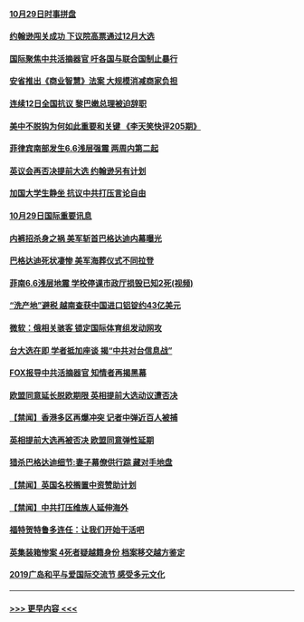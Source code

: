 #### [10月29日时事拼盘](../pages/prog202/a102696210.md?t=10300133) 
#### [约翰逊闯关成功 下议院高票通过12月大选](../pages/prog202/a102696216.md?t=10300133) 
#### [国际聚焦中共活摘器官 吁各国与联合国制止暴行](../pages/prog202/a102696213.md?t=10300133) 
#### [安省推出《商业智慧》法案 大规模消减商家负担](../pages/prog202/a102696189.md?t=10300133) 
#### [连续12日全国抗议 黎巴嫩总理被迫辞职](../pages/prog202/a102696175.md?t=10300133) 
#### [美中不脱钩为何如此重要和关键 《李天笑快评205期》](../pages/prog202/a102696110.md?t=10300133) 
#### [菲律宾南部发生6.6浅层强震 两周内第二起](../pages/prog202/a102696082.md?t=10300133) 
#### [英议会再否决提前大选 约翰逊另有计划](../pages/prog202/a102696071.md?t=10300133) 
#### [加国大学生静坐 抗议中共打压言论自由](../pages/prog202/a102695885.md?t=10300133) 
#### [10月29日国际重要讯息](../pages/prog202/a102695876.md?t=10300133) 
#### [内裤招杀身之祸 美军斩首巴格达迪内幕曝光](../pages/prog202/a102695857.md?t=10300133) 
#### [巴格达迪死状凄惨 美军海葬仪式不同拉登](../pages/prog202/a102695767.md?t=10300133) 
#### [菲南6.6浅层地震 学校停课市政厅损毁已知2死(视频)](../pages/prog202/a102695654.md?t=10300133) 
#### [“洗产地”避税 越南查获中国进口铝锭约43亿美元](../pages/prog202/a102695724.md?t=10300133) 
#### [微软：俄相关骇客 锁定国际体育组发动网攻](../pages/prog202/a102695672.md?t=10300133) 
#### [台大选在即 学者抵加座谈 揭“中共对台信息战”](../pages/prog202/a102695628.md?t=10300133) 
#### [FOX报导中共活摘器官 知情者再揭黑幕](../pages/prog202/a102695440.md?t=10300133) 
#### [欧盟同意延长脱欧期限 英相提前大选动议遭否决](../pages/prog202/a102695535.md?t=10300133) 
#### [【禁闻】香港多区再爆冲突 记者中弹近百人被捕](../pages/prog202/a102695404.md?t=10300133) 
#### [英相提前大选再被否决 欧盟同意弹性延期](../pages/prog202/a102695508.md?t=10300133) 
#### [猎杀巴格达迪细节:妻子幕僚供行踪 藏对手地盘](../pages/prog202/a102695460.md?t=10300133) 
#### [【禁闻】英国名校搁置中资赞助计划](../pages/prog202/a102695456.md?t=10300133) 
#### [【禁闻】中共打压维族人延伸海外](../pages/prog202/a102695402.md?t=10300133) 
#### [福特贺特鲁多连任：让我们开始干活吧](../pages/prog202/a102695393.md?t=10300133) 
#### [英集装箱惨案 4死者疑越籍身份 档案移交越方鉴定](../pages/prog202/a102695363.md?t=10300133) 
#### [2019广岛和平与爱国际交流节 感受多元文化](../pages/prog202/a102695367.md?t=10300133) 

----
#### [ >>> 更早内容 <<< ](../indexes/prog202-earlier.md)
